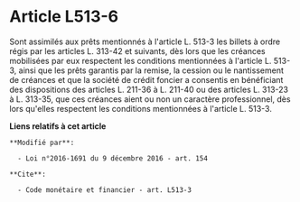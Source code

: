 # Article L513-6

Sont assimilés aux prêts mentionnés à l'article L. 513-3 les billets à ordre régis par les articles L. 313-42 et suivants,
dès lors que les créances mobilisées par eux respectent les conditions mentionnées à l'article L. 513-3, ainsi que les prêts
garantis par la remise, la cession ou le nantissement de créances et que la société de crédit foncier a consentis en
bénéficiant des dispositions des articles L. 211-36 à L. 211-40 ou des articles L. 313-23 à L. 313-35, que ces créances aient
ou non un caractère professionnel, dès lors qu'elles respectent les conditions mentionnées à l'article L. 513-3.

**Liens relatifs à cet article**

	**Modifié par**:

	  - Loi n°2016-1691 du 9 décembre 2016 - art. 154

	**Cite**:

	  - Code monétaire et financier - art. L513-3
